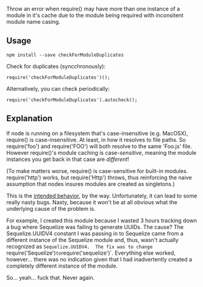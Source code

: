  Throw an error when require() may have more than one instance of a module in
 it's cache due to the module being required with inconsitent module name
 casing.

## Usage

    npm install --save checkForModuleDuplicates

Check for duplicates (syncchronously):

    require('checkForModuleDuplicates')();

Alternatively, you can check periodically:

    require('checkForModuleDuplicates').autocheck();

## Explanation

If node is running on a filesystem that's case-insensitive (e.g. MacOSX),
require() is case-insensitive.  At least, in how it resolves to file paths.
So require('foo') and require('FOO') will both resolve to the same 'Foo.js'
file.  However require()'s module caching is case-*sensitive*, meaning the
module instances you get back in that case are *different*!

(To make matters worse, require() is case-sensitive for built-in modules.
 require('http') works, but require('Http') throws, thus reinforcing the naive
 assumption that nodes insures modules are created as singletons.)

This is the [intended
behavior](https://nodejs.org/api/modules.html#modules_module_caching_caveats),
by the way.  Unfortunately, it can lead to some really nasty bugs. Nasty,
because it won't be at all obvious what the underlying cause of the problem
is.

For example, I created this module because I wasted 3 hours tracking down a bug
where Sequelize was failing to generate UUIDs.  The cause?  The
Sequelize.UUIDV4 constant I was passing in to Sequelize came from a different
instance of the Sequelize module and, thus, wasn't actually recognized as
`Sequelize.UUIDV4.  The fix was to change `require('Sequelize')` to
`require('sequelize')`. Everything else worked, however... there was no
indication given that I had inadvertently created a completely different
instance of the module.

So... yeah... fuck that.  Never again.
